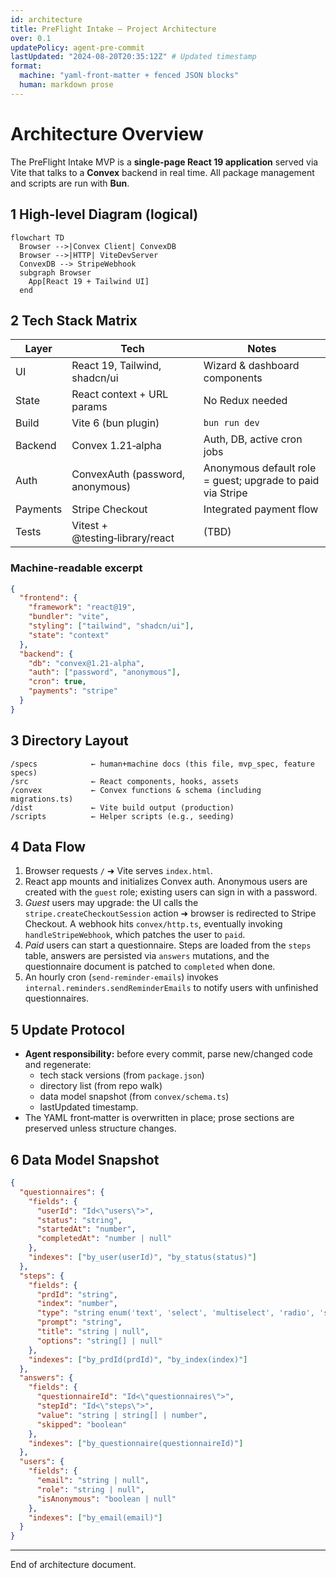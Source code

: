 ```yaml
---
id: architecture
title: PreFlight Intake — Project Architecture
over: 0.1
updatePolicy: agent-pre-commit
lastUpdated: "2024-08-20T20:35:12Z" # Updated timestamp
format:
  machine: "yaml-front-matter + fenced JSON blocks"
  human: markdown prose
---
```


# Architecture Overview
The PreFlight Intake MVP is a **single‑page React 19 application** served via Vite that talks to a **Convex** backend in real time. All package management and scripts are run with **Bun**.

## 1 High-level Diagram (logical)
```mermaid
flowchart TD
  Browser -->|Convex Client| ConvexDB
  Browser -->|HTTP| ViteDevServer
  ConvexDB --> StripeWebhook
  subgraph Browser
    App[React 19 + Tailwind UI]
  end
```

## 2 Tech Stack Matrix
| Layer | Tech | Notes |
|-------|------|-------|
| UI | React 19, Tailwind, shadcn/ui | Wizard & dashboard components |
| State | React context + URL params | No Redux needed |
| Build | Vite 6 (bun plugin) | `bun run dev` |
| Backend | Convex 1.21‑alpha | Auth, DB, active cron jobs |
| Auth | ConvexAuth (password, anonymous) | Anonymous default role = guest; upgrade to paid via Stripe |
| Payments | Stripe Checkout | Integrated payment flow |
| Tests | Vitest + @testing‑library/react | (TBD) |

### Machine-readable excerpt
```json
{
  "frontend": {
    "framework": "react@19",
    "bundler": "vite",
    "styling": ["tailwind", "shadcn/ui"],
    "state": "context"
  },
  "backend": {
    "db": "convex@1.21-alpha",
    "auth": ["password", "anonymous"],
    "cron": true,
    "payments": "stripe"
  }
}
```

## 3 Directory Layout
```
/specs            ← human+machine docs (this file, mvp_spec, feature specs)
/src              ← React components, hooks, assets
/convex           ← Convex functions & schema (including migrations.ts)
/dist             ← Vite build output (production)
/scripts          ← Helper scripts (e.g., seeding)
```

## 4 Data Flow
1. Browser requests `/` ➜ Vite serves `index.html`.
2. React app mounts and initializes Convex auth. Anonymous users are created with the `guest` role; existing users can sign in with a password.
3. *Guest* users may upgrade: the UI calls the `stripe.createCheckoutSession` action ➜ browser is redirected to Stripe Checkout. A webhook hits `convex/http.ts`, eventually invoking `handleStripeWebhook`, which patches the user to `paid`.
4. *Paid* users can start a questionnaire. Steps are loaded from the `steps` table, answers are persisted via `answers` mutations, and the questionnaire document is patched to `completed` when done.
5. An hourly cron (`send‑reminder‑emails`) invokes `internal.reminders.sendReminderEmails` to notify users with unfinished questionnaires.

## 5 Update Protocol
* **Agent responsibility:** before every commit, parse new/changed code and regenerate:
  * tech stack versions (from `package.json`)
  * directory list (from repo walk)
  * data model snapshot (from `convex/schema.ts`)
  * lastUpdated timestamp.
* The YAML front‑matter is overwritten in place; prose sections are preserved unless structure changes.

## 6 Data Model Snapshot
```json
{
  "questionnaires": {
    "fields": {
      "userId": "Id<\"users\">",
      "status": "string",
      "startedAt": "number",
      "completedAt": "number | null"
    },
    "indexes": ["by_user(userId)", "by_status(status)"]
  },
  "steps": {
    "fields": {
      "prdId": "string",
      "index": "number",
      "type": "string enum('text', 'select', 'multiselect', 'radio', 'slider', 'number')",
      "prompt": "string",
      "title": "string | null",
      "options": "string[] | null"
    },
    "indexes": ["by_prdId(prdId)", "by_index(index)"]
  },
  "answers": {
    "fields": {
      "questionnaireId": "Id<\"questionnaires\">",
      "stepId": "Id<\"steps\">",
      "value": "string | string[] | number",
      "skipped": "boolean"
    },
    "indexes": ["by_questionnaire(questionnaireId)"]
  },
  "users": {
    "fields": {
      "email": "string | null",
      "role": "string | null",
      "isAnonymous": "boolean | null"
    },
    "indexes": ["by_email(email)"]
  }
}
```

---
End of architecture document.


